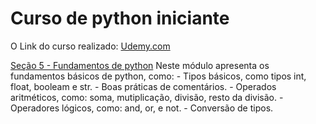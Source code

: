 # Curso de python iniciante 

O Link do curso realizado: [Udemy.com](https://www.udemy.com/course/curso-python-3-completo/?couponCode=ST22MT240325G3)

[Seção 5 - Fundamentos de python](.secao5/)
    Neste módulo apresenta os fundamentos básicos de python, como:
    - Tipos básicos, como tipos int, float, booleam e str. 
    - Boas práticas de comentários.
    - Operados aritméticos, como: soma, mutiplicação, divisão, resto da divisão. 
    - Operadores lógicos, como: and, or, e not. 
    - Conversão de tipos. 